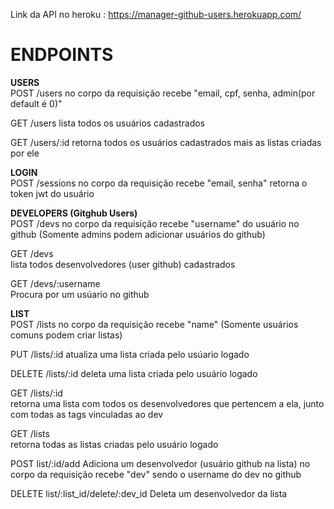 Link da API no heroku : https://manager-github-users.herokuapp.com/


<h1>ENDPOINTS</h1>

 <strong>USERS </strong>  <br>
POST /users 
no corpo da requisição recebe "email, cpf, senha, admin(por default é 0)"

GET /users
lista todos os usuários cadastrados

GET /users/:id
 retorna todos os usuários cadastrados mais as listas criadas por ele
 
 
 
 <strong>LOGIN </strong> <br>
  POST /sessions
    no corpo da requisição recebe "email, senha" retorna o token jwt do usuário
  

<strong>DEVELOPERS (Gitghub Users)</strong> <br>
 POST /devs
    no corpo da requisição recebe "username" do usuário no github (Somente admins podem adicionar usuários do github)
    
 GET /devs    
    lista todos desenvolvedores (user github) cadastrados
    
 GET /devs/:username   
    Procura por um usúario no github
    
    
    
 <strong> LIST  </strong> <br>
  POST /lists
    no corpo da requisição recebe "name" (Somente usuários comuns podem criar listas)
    
  PUT /lists/:id
    atualiza uma lista criada pelo usúario logado
    
  DELETE /lists/:id
    deleta uma lista criada pelo usuário logado
    
  GET /lists/:id  
    retorna uma lista com todos os desenvolvedores que pertencem a ela, junto com todas as tags vinculadas ao dev
    
 GET /lists   
     retorna todas as listas criadas pelo usuário logado
     
 POST list/:id/add
    Adiciona um desenvolvedor (usuário github na lista) 
    no corpo da requisição recebe "dev" sendo o username do dev no github
    
 DELETE list/:list_id/delete/:dev_id
      Deleta um desenvolvedor da lista 
  
    
    
    
  

